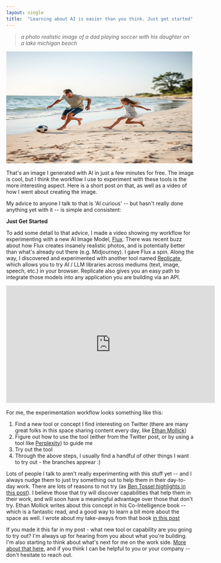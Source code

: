 ```yaml
---
layout: single
title:  "Learning about AI is easier than you think. Just get started"
---
```

> *a photo realistic image of a dad playing soccer with his daughter on a lake michigan beach*

<img src="/docs/assets/images/flux/1.jpg" width="500px" height="300px"/>

That's an image I generated with AI in just a few minutes for free. The image is cool, but I think the workflow I use to experiment with these tools is the more interesting aspect. Here is a short post on that, as well as a video of how I went about creating the image.

My advice to anyone I talk to that is 'AI curious' -- but hasn't really done anything yet with it -- is simple and consistent: 

**Just Get Started**

To add some detail to that advice, I made a video showing my workflow for experimenting with a new AI Image Model, [Flux](https://www.dzine.ai/tools/flux1). There was recent buzz about how Flux creates insanely realistic photos, and is potentially better than what's already out there (e.g. Midjourney). I gave Flux a spin. Along the way, I discovered and experimented with another tool named [Replicate](https://replicate.com/), which allows you to try AI / LLM libraries across mediums (text, image, speech, etc.) in your browser. Replicate also gives you an easy path to integrate those models into any application you are building via an API.

<iframe width="560" height="315" src="https://www.youtube.com/embed/A4W6Kj-wwjE?si=Jbfz4vd-AQ6eM2Vl" title="YouTube video player" frameborder="0" allow="accelerometer; autoplay; clipboard-write; encrypted-media; gyroscope; picture-in-picture; web-share" referrerpolicy="strict-origin-when-cross-origin" allowfullscreen></iframe>

<br/>

For me, the experimentation workflow looks something like this:

1. Find a new tool or concept I find interesting on Twitter (there are many great folks in this space sharing content every day, like [Ethan Mollick](https://x.com/emollick))
1. Figure out how to use the tool (either from the Twitter post, or by using a tool like [Perplexity](https://perplexity.ai)) to guide me
1. Try out the tool
1. Through the above steps, I usually find a handful of other things I want to try out - the branches apprear :)

Lots of people I talk to aren't really experimenting with this stuff yet -- and I always nudge them to just try something out to help them in their day-to-day work. There are lots of reasons to not try (as [Ben Tossel highlights in this post](https://x.com/bentossell/status/1822933481384460724)). I believe those that try will discover capabilities that help them in their work, and will soon have a meaningful advantage over those that don't try. Ethan Mollick writes about this concept in his Co-Intelligence book -- which is a fantastic read, and a good way to learn a bit more about the space as well. I wrote about my take-aways from that book [in this post](/2024/04/29/cointelligence-take-aways.html) 

If you made it this far in my post - what new tool or capability are you going to try out? I'm always up for hearing from you about what you're building. I'm also starting to think about what's next for me on the work side. [More about that here](/work-with-me.html), and if you think I can be helpful to you or your company -- don't hesitate to reach out.
